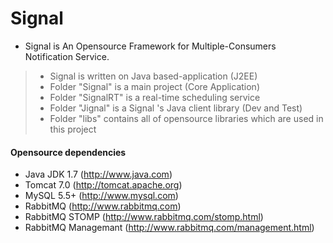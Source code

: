 Signal 
======

+ Signal is An Opensource Framework for Multiple-Consumers Notification Service.

> + Signal is written on Java based-application (J2EE)
> + Folder "Signal" is a main project (Core Application)
> + Folder "SignalRT" is a real-time scheduling service 
> + Folder "Jignal" is a Signal 's Java client library (Dev and Test)
> + Folder "libs" contains all of opensource libraries which are used in this project

#### Opensource dependencies ####

* Java JDK 1.7 (http://www.java.com)
* Tomcat 7.0 (http://tomcat.apache.org)
* MySQL 5.5+ (http://www.mysql.com)
* RabbitMQ (http://www.rabbitmq.com)
* RabbitMQ STOMP (http://www.rabbitmq.com/stomp.html)
* RabbitMQ Managemant (http://www.rabbitmq.com/management.html)